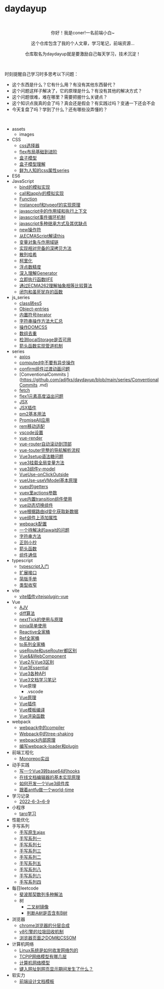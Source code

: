 # daydayup

<br/>
<p align='center'>
    <p align='center'>你好！我是coner!一名前端小白~</p>
    <p align='center'>这个仓库包含了我的个人文章，学习笔记，前端资源...</p>
    <p align='center'>仓库取名为daydayup就是要激励自己每天学习，技术沉淀！</p>
</p>

<br/>

时刻提醒自己学习时多思考以下问题：

- 这个东西是什么？它有什么用？有没有其他东西替代？
- 这个问题这样子解决了，它的原理是什么？有没有其他的解决方式？
- 这个问题很难，难在哪里？需要把握什么关键点？
- 这个知识点我真的会了吗？真会还是假会？有实践过吗？变通一下还会不会
- 今天复盘了吗？学到了什么？还有哪些没弄懂的？

<br/>

- assets
    - images
- CSS
    - [css选择器](https://github.com/adjfks/daydayup/blob/main/CSS/css选择器.md)
    - [flex布局基础到进阶](https://github.com/adjfks/daydayup/blob/main/CSS/flex布局基础到进阶.md)
    - [盒子模型](https://github.com/adjfks/daydayup/blob/main/CSS/盒子模型.md)
    - [盒子模型理解](https://github.com/adjfks/daydayup/blob/main/CSS/盒子模型理解.md)
    - [鲜为人知的css属性series](https://github.com/adjfks/daydayup/blob/main/CSS/鲜为人知的css属性series.md)
- ES6
- JavaScript
    - [bind的模拟实现](https://github.com/adjfks/daydayup/blob/main/JavaScript/bind的模拟实现.md)
    - [call和apply的模拟实现](https://github.com/adjfks/daydayup/blob/main/JavaScript/call和apply的模拟实现.md)
    - [Function](https://github.com/adjfks/daydayup/blob/main/JavaScript/Function.md)
    - [instanceof和typeof的实现原理](https://github.com/adjfks/daydayup/blob/main/JavaScript/instanceof和typeof的实现原理.md)
    - [javascript中的作用域和执行上下文](https://github.com/adjfks/daydayup/blob/main/JavaScript/javascript中的作用域和执行上下文.md)
    - [javascript事件循环机制](https://github.com/adjfks/daydayup/blob/main/JavaScript/javascript事件循环机制.md)
    - [javascript多种继承方式及其优缺点](https://github.com/adjfks/daydayup/blob/main/JavaScript/javascript多种继承方式及其优缺点.md)
    - [new操作符](https://github.com/adjfks/daydayup/blob/main/JavaScript/new操作符.md)
    - [从ECMAScript解读this](https://github.com/adjfks/daydayup/blob/main/JavaScript/从ECMAScript解读this.md)
    - [变量对象与作用域链](https://github.com/adjfks/daydayup/blob/main/JavaScript/变量对象与作用域链.md)
    - [实现相对完备的深拷贝方法](https://github.com/adjfks/daydayup/blob/main/JavaScript/实现相对完备的深拷贝方法.md)
    - [散列哈希](https://github.com/adjfks/daydayup/blob/main/JavaScript/散列哈希.md)
    - [柯里化](https://github.com/adjfks/daydayup/blob/main/JavaScript/柯里化.md)
    - [浮点数精度](https://github.com/adjfks/daydayup/blob/main/JavaScript/浮点数精度.md)
    - [深入理解Generator](https://github.com/adjfks/daydayup/blob/main/JavaScript/深入理解Generator.md)
    - [立即执行函数IIFE](https://github.com/adjfks/daydayup/blob/main/JavaScript/立即执行函数IIFE.md)
    - [通过ECMA262理解抽象相等比较算法](https://github.com/adjfks/daydayup/blob/main/JavaScript/通过ECMA262理解抽象相等比较算法.md)
    - [闭包和虽死犹存的函数](https://github.com/adjfks/daydayup/blob/main/JavaScript/闭包和虽死犹存的函数.md)
- js_series
    - [class转es5](https://github.com/adjfks/daydayup/blob/main/js_series/class转es5.md)
    - [Object-entries](https://github.com/adjfks/daydayup/blob/main/js_series/Object-entries.md)
    - [内置符号iterator](https://github.com/adjfks/daydayup/blob/main/js_series/内置符号iterator.md)
    - [字符串操作方法大汇总](https://github.com/adjfks/daydayup/blob/main/js_series/字符串操作方法大汇总.md)
    - [操作DOMCSS](https://github.com/adjfks/daydayup/blob/main/js_series/操作DOMCSS.md)
    - [数组去重](https://github.com/adjfks/daydayup/blob/main/js_series/数组去重.md)
    - [检测localStorage是否可用](https://github.com/adjfks/daydayup/blob/main/js_series/检测localStorage是否可用.md)
    - [箭头函数实现管道机制](https://github.com/adjfks/daydayup/blob/main/js_series/箭头函数实现管道机制.md)
- series
    - [axios](https://github.com/adjfks/daydayup/blob/main/series/axios.md)
    - [computed中不要有异步操作](https://github.com/adjfks/daydayup/blob/main/series/computed中不要有异步操作.md)
    - [confirm组件过渡动画问题](https://github.com/adjfks/daydayup/blob/main/series/confirm组件过渡动画问题.md)
    - [ConventionalCommits ](https://github.com/adjfks/daydayup/blob/main/series/ConventionalCommits .md)
    - [fetch](https://github.com/adjfks/daydayup/blob/main/series/fetch.md)
    - [flex1元素高度溢出问题](https://github.com/adjfks/daydayup/blob/main/series/flex1元素高度溢出问题.md)
    - [JSX](https://github.com/adjfks/daydayup/blob/main/series/JSX.md)
    - [JSX插件](https://github.com/adjfks/daydayup/blob/main/series/JSX插件.md)
    - [pm2基本用法](https://github.com/adjfks/daydayup/blob/main/series/pm2基本用法.md)
    - [PromiseAll应用](https://github.com/adjfks/daydayup/blob/main/series/PromiseAll应用.md)
    - [rem移动适配](https://github.com/adjfks/daydayup/blob/main/series/rem移动适配.md)
    - [vscode设置](https://github.com/adjfks/daydayup/blob/main/series/vscode设置.md)
    - [vue-render](https://github.com/adjfks/daydayup/blob/main/series/vue-render.md)
    - [vue-router自动滚动到顶部](https://github.com/adjfks/daydayup/blob/main/series/vue-router自动滚动到顶部.md)
    - [vue-touter完整的导航解析流程](https://github.com/adjfks/daydayup/blob/main/series/vue-touter完整的导航解析流程.md)
    - [Vue3setup语法糖问题](https://github.com/adjfks/daydayup/blob/main/series/Vue3setup语法糖问题.md)
    - [vue3挂载全局变量方法](https://github.com/adjfks/daydayup/blob/main/series/vue3挂载全局变量方法.md)
    - [vue3组件v-model](https://github.com/adjfks/daydayup/blob/main/series/vue3组件v-model.md)
    - [VueUse-onClickOutside](https://github.com/adjfks/daydayup/blob/main/series/VueUse-onClickOutside.md)
    - [vueUse-useVModel基本原理](https://github.com/adjfks/daydayup/blob/main/series/vueUse-useVModel基本原理.md)
    - [vuex的getters](https://github.com/adjfks/daydayup/blob/main/series/vuex的getters.md)
    - [vuex里actions参数](https://github.com/adjfks/daydayup/blob/main/series/vuex里actions参数.md)
    - [vue内置transition组件使用](https://github.com/adjfks/daydayup/blob/main/series/vue内置transition组件使用.md)
    - [vue动态切换组件](https://github.com/adjfks/daydayup/blob/main/series/vue动态切换组件.md)
    - [vue根据路由id变化获取新数据](https://github.com/adjfks/daydayup/blob/main/series/vue根据路由id变化获取新数据.md)
    - [vue组件上添加属性](https://github.com/adjfks/daydayup/blob/main/series/vue组件上添加属性.md)
    - [webpack配置](https://github.com/adjfks/daydayup/blob/main/series/webpack配置.md)
    - [一个待解决的await的问题](https://github.com/adjfks/daydayup/blob/main/series/一个待解决的await的问题.md)
    - [字符串方法](https://github.com/adjfks/daydayup/blob/main/series/字符串方法.md)
    - [正则小抄](https://github.com/adjfks/daydayup/blob/main/series/正则小抄.md)
    - [箭头函数](https://github.com/adjfks/daydayup/blob/main/series/箭头函数.md)
    - [组件通信](https://github.com/adjfks/daydayup/blob/main/series/组件通信.md)
- typescript
    - [typescript入门](https://github.com/adjfks/daydayup/blob/main/typescript/typescript入门.md)
    - [扩展接口](https://github.com/adjfks/daydayup/blob/main/typescript/扩展接口.md)
    - [简版手册](https://github.com/adjfks/daydayup/blob/main/typescript/简版手册.md)
    - [类型收窄](https://github.com/adjfks/daydayup/blob/main/typescript/类型收窄.md)
- vite
    - [vite插件vitejsplugin-vue](https://github.com/adjfks/daydayup/blob/main/vite/vite插件vitejsplugin-vue.md)
- Vue
    - [AJV](https://github.com/adjfks/daydayup/blob/main/Vue/AJV.md)
    - [diff算法](https://github.com/adjfks/daydayup/blob/main/Vue/diff算法.md)
    - [nextTick的使用与原理](https://github.com/adjfks/daydayup/blob/main/Vue/nextTick的使用与原理.md)
    - [pinia简单使用](https://github.com/adjfks/daydayup/blob/main/Vue/pinia简单使用.md)
    - [Reactive全家桶](https://github.com/adjfks/daydayup/blob/main/Vue/Reactive全家桶.md)
    - [Ref全家桶](https://github.com/adjfks/daydayup/blob/main/Vue/Ref全家桶.md)
    - [to系列全家桶](https://github.com/adjfks/daydayup/blob/main/Vue/to系列全家桶.md)
    - [useRoute和useRouter都区别](https://github.com/adjfks/daydayup/blob/main/Vue/useRoute和useRouter都区别.md)
    - [Vue&&WebComponent](https://github.com/adjfks/daydayup/blob/main/Vue/Vue&&WebComponent.md)
    - [Vue2与Vue3区别](https://github.com/adjfks/daydayup/blob/main/Vue/Vue2与Vue3区别.md)
    - [Vue3Essential](https://github.com/adjfks/daydayup/blob/main/Vue/Vue3Essential.md)
    - [Vue3各种API](https://github.com/adjfks/daydayup/blob/main/Vue/Vue3各种API.md)
    - [Vue3文档学习笔记](https://github.com/adjfks/daydayup/blob/main/Vue/Vue3文档学习笔记.md)
    - Vue原理
        - .vscode
    - [Vue原理](https://github.com/adjfks/daydayup/blob/main/Vue/Vue原理.md)
    - [Vue插件](https://github.com/adjfks/daydayup/blob/main/Vue/Vue插件.md)
    - [Vue模板编译](https://github.com/adjfks/daydayup/blob/main/Vue/Vue模板编译.md)
    - [Vue渲染函数](https://github.com/adjfks/daydayup/blob/main/Vue/Vue渲染函数.md)
- webpack
    - [webpack中的compiler](https://github.com/adjfks/daydayup/blob/main/webpack/webpack中的compiler.md)
    - [Webpack中的tree-shaking](https://github.com/adjfks/daydayup/blob/main/webpack/Webpack中的tree-shaking.md)
    - [webpack内部原理](https://github.com/adjfks/daydayup/blob/main/webpack/webpack内部原理.md)
    - [编写webpack-loader和plugin](https://github.com/adjfks/daydayup/blob/main/webpack/编写webpack-loader和plugin.md)
- 前端工程化
    - [Monorepo实战](https://github.com/adjfks/daydayup/blob/main/前端工程化/Monorepo实战.md)
- 动手实践
    - [写一个Vue3转base64的hooks](https://github.com/adjfks/daydayup/blob/main/动手实践/写一个Vue3转base64的hooks.md)
    - [在线文档编辑器的基本实现原理](https://github.com/adjfks/daydayup/blob/main/动手实践/在线文档编辑器的基本实现原理.md)
    - [如何开发一个Vue3组件库](https://github.com/adjfks/daydayup/blob/main/动手实践/如何开发一个Vue3组件库.md)
    - [跟着antfu做一个world-time](https://github.com/adjfks/daydayup/blob/main/动手实践/跟着antfu做一个world-time.md)
- 学习记录
    - [2022-6-3~6-9](https://github.com/adjfks/daydayup/blob/main/学习记录/2022-6-3~6-9.md)
- 小程序
    - [taro学习](https://github.com/adjfks/daydayup/blob/main/小程序/taro学习.md)
- 性能优化
- 手写系列
    - [手写原生ajax](https://github.com/adjfks/daydayup/blob/main/手写系列/手写原生ajax.md)
    - [手写系列一](https://github.com/adjfks/daydayup/blob/main/手写系列/手写系列一.md)
    - [手写系列七](https://github.com/adjfks/daydayup/blob/main/手写系列/手写系列七.md)
    - [手写系列三](https://github.com/adjfks/daydayup/blob/main/手写系列/手写系列三.md)
    - [手写系列二](https://github.com/adjfks/daydayup/blob/main/手写系列/手写系列二.md)
    - [手写系列五](https://github.com/adjfks/daydayup/blob/main/手写系列/手写系列五.md)
    - [手写系列八](https://github.com/adjfks/daydayup/blob/main/手写系列/手写系列八.md)
    - [手写系列六](https://github.com/adjfks/daydayup/blob/main/手写系列/手写系列六.md)
    - [手写系列四](https://github.com/adjfks/daydayup/blob/main/手写系列/手写系列四.md)
- 每日leetcode
    - [斐波那契数列多种解法](https://github.com/adjfks/daydayup/blob/main/每日leetcode/斐波那契数列多种解法.md)
    - 树
        - [二叉树镜像](https://github.com/adjfks/daydayup/blob/main/树/二叉树镜像.md)
        - [判断A树是否含有B树](https://github.com/adjfks/daydayup/blob/main/树/判断A树是否含有B树.md)
- 浏览器
    - [chrome浏览器的分层合成](https://github.com/adjfks/daydayup/blob/main/浏览器/chrome浏览器的分层合成.md)
    - [v8引擎的垃圾回收机制](https://github.com/adjfks/daydayup/blob/main/浏览器/v8引擎的垃圾回收机制.md)
    - [浏览器页面之DOM和CSSOM](https://github.com/adjfks/daydayup/blob/main/浏览器/浏览器页面之DOM和CSSOM.md)
- 计算机网络
    - [Linux系统是如何收发网络包的](https://github.com/adjfks/daydayup/blob/main/计算机网络/Linux系统是如何收发网络包的.md)
    - [TCPIP网络模型有哪几层](https://github.com/adjfks/daydayup/blob/main/计算机网络/TCPIP网络模型有哪几层.md)
    - [计算机网络模型](https://github.com/adjfks/daydayup/blob/main/计算机网络/计算机网络模型.md)
    - [键入网址到网页显示期间发生了什么？](https://github.com/adjfks/daydayup/blob/main/计算机网络/键入网址到网页显示期间发生了什么？.md)
- 软实力
    - [前端设计文档模板](https://github.com/adjfks/daydayup/blob/main/软实力/前端设计文档模板.md)